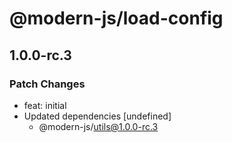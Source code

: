 # @modern-js/load-config

## 1.0.0-rc.3
### Patch Changes

- feat: initial
- Updated dependencies [undefined]
  - @modern-js/utils@1.0.0-rc.3
